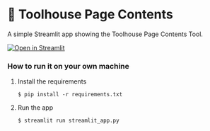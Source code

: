 # 🎈 Toolhouse Page Contents

A simple Streamlit app showing the Toolhouse Page Contents Tool.

[![Open in Streamlit](https://static.streamlit.io/badges/streamlit_badge_black_white.svg)](https://toolhouse-page-contents.streamlit.app/)

### How to run it on your own machine

1. Install the requirements

   ```
   $ pip install -r requirements.txt
   ```

2. Run the app

   ```
   $ streamlit run streamlit_app.py
   ```
